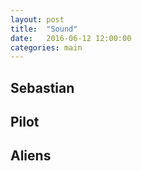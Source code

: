 ```yaml
---
layout: post
title:  "Sound"
date:   2016-06-12 12:00:00
categories: main
---
```


## Sebastian

## Pilot

## Aliens
